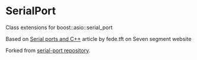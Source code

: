 SerialPort
==========

Class extensions for boost::asio::serial_port

Based on [Serial ports and C++](http://www.webalice.it/fede.tft/serial_port/serial_port.html) article by fede.tft on Seven segment website

Forked from [serial-port repository](https://gitorious.org/serial-port).
